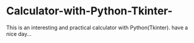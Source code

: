 # Calculator-with-Python-Tkinter-
This is an interesting and practical calculator with Python(Tkinter). have a nice day...
